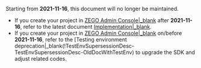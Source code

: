 

<div class="mk-warning">

Starting from **2021-11-16**, this document will no longer be maintained.
- If you create your project in [ZEGO Admin Console\|_blank](https://console.zegocloud.com) after **2021-11-16**, refer to the latest document [Implementation\|_blank](!ExpressVideoSDK-Integration/Solution_Implementation).
- If you create your project in [ZEGO Admin Console\|_blank](https://console.zegocloud.com) on/before **2021-11-16**, refer to the [Testing environment deprecation\|_blank(!TestEnvSupersessionDesc-TestEnvSupersessionDesc-OldDocWithTestEnv) to upgrade the SDK and adjust related codes.

</div>





